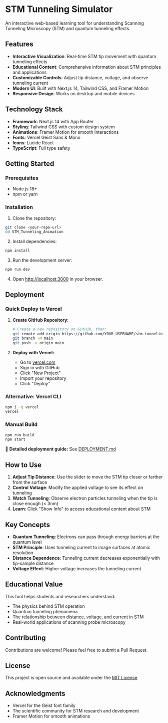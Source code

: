 # STM Tunneling Simulator

An interactive web-based learning tool for understanding Scanning Tunneling Microscopy (STM) and quantum tunneling effects.

## Features

- **Interactive Visualization**: Real-time STM tip movement with quantum tunneling effects
- **Educational Content**: Comprehensive information about STM principles and applications
- **Customizable Controls**: Adjust tip distance, voltage, and observe tunneling current
- **Modern UI**: Built with Next.js 14, Tailwind CSS, and Framer Motion
- **Responsive Design**: Works on desktop and mobile devices

## Technology Stack

- **Framework**: Next.js 14 with App Router
- **Styling**: Tailwind CSS with custom design system
- **Animations**: Framer Motion for smooth interactions
- **Fonts**: Vercel Geist Sans & Mono
- **Icons**: Lucide React
- **TypeScript**: Full type safety

## Getting Started

### Prerequisites

- Node.js 18+ 
- npm or yarn

### Installation

1. Clone the repository:
```bash
git clone <your-repo-url>
cd STM_Tunneling_Animation
```

2. Install dependencies:
```bash
npm install
```

3. Run the development server:
```bash
npm run dev
```

4. Open [http://localhost:3000](http://localhost:3000) in your browser.

## Deployment

### Quick Deploy to Vercel

1. **Create GitHub Repository:**
   ```bash
   # Create a new repository on GitHub, then:
   git remote add origin https://github.com/YOUR_USERNAME/stm-tunneling-simulator.git
   git branch -M main
   git push -u origin main
   ```

2. **Deploy with Vercel:**
   - Go to [vercel.com](https://vercel.com)
   - Sign in with GitHub
   - Click "New Project"
   - Import your repository
   - Click "Deploy"

### Alternative: Vercel CLI

```bash
npm i -g vercel
vercel
```

### Manual Build

```bash
npm run build
npm start
```

📖 **Detailed deployment guide:** See [DEPLOYMENT.md](./DEPLOYMENT.md)

## How to Use

1. **Adjust Tip Distance**: Use the slider to move the STM tip closer or farther from the surface
2. **Control Voltage**: Modify the applied voltage to see its effect on tunneling
3. **Watch Tunneling**: Observe electron particles tunneling when the tip is close enough (< 3nm)
4. **Learn**: Click "Show Info" to access educational content about STM

## Key Concepts

- **Quantum Tunneling**: Electrons can pass through energy barriers at the quantum level
- **STM Principle**: Uses tunneling current to image surfaces at atomic resolution
- **Distance Dependence**: Tunneling current decreases exponentially with tip-sample distance
- **Voltage Effect**: Higher voltage increases the tunneling current

## Educational Value

This tool helps students and researchers understand:
- The physics behind STM operation
- Quantum tunneling phenomena
- The relationship between distance, voltage, and current in STM
- Real-world applications of scanning probe microscopy

## Contributing

Contributions are welcome! Please feel free to submit a Pull Request.

## License

This project is open source and available under the [MIT License](LICENSE).

## Acknowledgments

- Vercel for the Geist font family
- The scientific community for STM research and development
- Framer Motion for smooth animations
